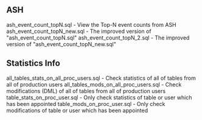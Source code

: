 ## ASH

ash_event_count_topN.sql - View the Top-N event counts from ASH
ash_event_count_topN_new.sql - The improved version of "ash_event_count_topN.sql"
ash_event_count_topN_2.sql - The improved version of "ash_event_count_topN_new.sql"

## Statistics Info

all_tables_stats_on_all_proc_users.sql - Check statistics of all of tables from all of production users
all_tables_mods_on_all_proc_users.sql - Check modifications (DML) of all of tables from all of production users
table_stats_on_proc_user.sql - Only check statistics of table or user which has been appointed
table_mods_on_proc_user.sql - Only check modifications of table or user which has been appointed

